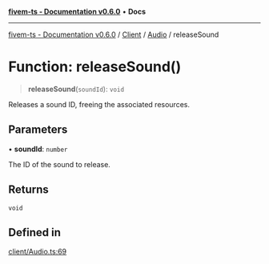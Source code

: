 [**fivem-ts - Documentation v0.6.0**](../../../../../README.md) • **Docs**

***

[fivem-ts - Documentation v0.6.0](../../../../../README.md) / [Client](../../../README.md) / [Audio](../README.md) / releaseSound

# Function: releaseSound()

> **releaseSound**(`soundId`): `void`

Releases a sound ID, freeing the associated resources.

## Parameters

• **soundId**: `number`

The ID of the sound to release.

## Returns

`void`

## Defined in

[client/Audio.ts:69](https://github.com/Purpose-Dev/fivem-ts/blob/main/src/client/Audio.ts#L69)
